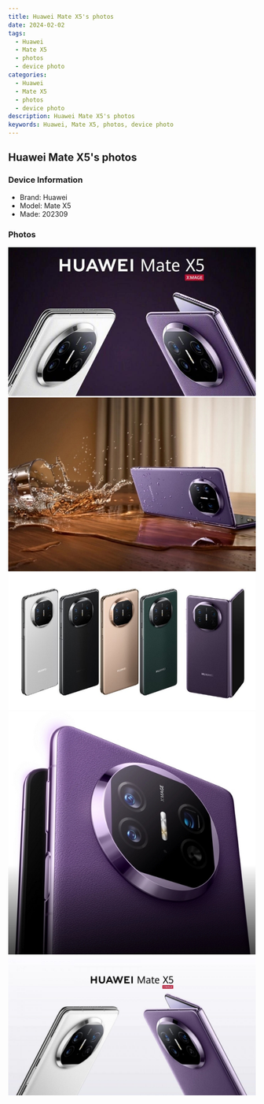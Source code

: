 ```yaml
---
title: Huawei Mate X5's photos
date: 2024-02-02
tags: 
  - Huawei
  - Mate X5
  - photos
  - device photo
categories: 
  - Huawei
  - Mate X5
  - photos
  - device photo
description: Huawei Mate X5's photos
keywords: Huawei, Mate X5, photos, device photo
---
```


## Huawei Mate X5's photos

### Device Information

- Brand: Huawei
- Model: Mate X5
- Made: 202309

### Photos

![/images/best-assets/devices/huawei/huawei-mate-x5/1.jpg](/images/best-assets/devices/huawei/huawei-mate-x5/1.jpg)
![/images/best-assets/devices/huawei/huawei-mate-x5/2.jpg](/images/best-assets/devices/huawei/huawei-mate-x5/2.jpg)
![/images/best-assets/devices/huawei/huawei-mate-x5/3.jpg](/images/best-assets/devices/huawei/huawei-mate-x5/3.jpg)
![/images/best-assets/devices/huawei/huawei-mate-x5/4.jpg](/images/best-assets/devices/huawei/huawei-mate-x5/4.jpg)
![/images/best-assets/devices/huawei/huawei-mate-x5/5.jpg](/images/best-assets/devices/huawei/huawei-mate-x5/5.jpg)
